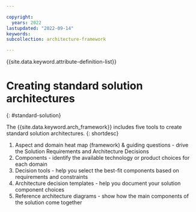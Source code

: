 ```yaml
---

copyright:
  years: 2022
lastupdated: "2022-09-14"
keywords:
subcollection: architecture-framework

---
```


{{site.data.keyword.attribute-definition-list}}


# Creating standard solution architectures
{: #standard-solution}

The {{site.data.keyword.arch_framework}} includes five tools to create standard solution architectures.
{: shortdesc}

1. Aspect and domain heat map (framework) & guiding questions - drive the Solution Requirements and Architecture Decisions
2. Components - identify the available technology or product choices for each domain
3. Decision tools - help you select the best-fit components based on requirements and constraints
4. Architecture decision templates - help you document your solution component choices
5. Reference architecture diagrams - show how the main components of the solution come together
